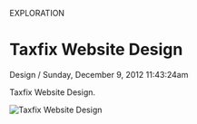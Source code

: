 <p class="type">EXPLORATION</p>

# Taxfix Website Design

<p class="meta">Design  /  Sunday, December 9, 2012 11:43:24am</p>

Taxfix Website Design.

![Taxfix Website Design](https://farooq-agent.web.app/assets/images/works/large/qdrAsJob_work_image.jpg)
